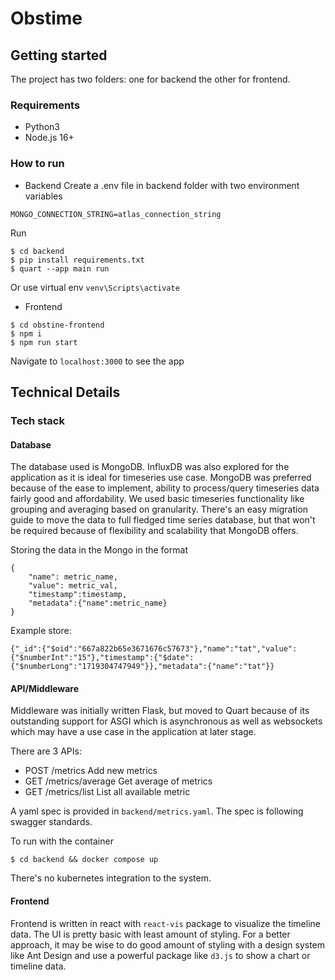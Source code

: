 # Obstime

## Getting started
The project has two folders: one for backend the other for frontend.

### Requirements
- Python3
- Node.js 16+

### How to run
- Backend
Create a .env file in backend folder with two environment variables
```
MONGO_CONNECTION_STRING=atlas_connection_string
```

Run
```
$ cd backend
$ pip install requirements.txt
$ quart --app main run
```

Or use virtual env
`venv\Scripts\activate`

- Frontend
```
$ cd obstine-frontend
$ npm i
$ npm run start
```

Navigate to `localhost:3000` to see the app

## Technical Details

### Tech stack

#### Database
The database used is MongoDB. InfluxDB was also explored for the application as it is ideal for timeseries use case. MongoDB was preferred because of the ease to implement, ability to process/query timeseries data fairly good and affordability.
We used basic timeseries functionality like grouping and averaging based on granularity. There's an easy migration guide to move the data to full fledged time series database, but that won't be required because of flexibility and scalability that MongoDB offers.

Storing the data in the Mongo in the format
```
{
	"name": metric_name,
	"value": metric_val,
	"timestamp":timestamp,
	"metadata":{"name":metric_name}
}
```

Example store:
```
{"_id":{"$oid":"667a822b65e3671676c57673"},"name":"tat","value":{"$numberInt":"15"},"timestamp":{"$date":{"$numberLong":"1719304747949"}},"metadata":{"name":"tat"}}
```

#### API/Middleware
Middleware was initially written Flask, but moved to Quart because of its outstanding support for ASGI which is asynchronous as well as websockets which may have a use case in the application at later stage.

There are 3 APIs:
- POST /metrics Add new metrics
- GET /metrics/average Get average of metrics
- GET /metrics/list List all available metric

A yaml spec is provided in `backend/metrics.yaml`. The spec is following swagger standards.

To run with the container
```
$ cd backend && docker compose up
```

There's no kubernetes integration to the system.

#### Frontend
Frontend is written in react with `react-vis` package to visualize the timeline data. The UI is pretty basic with least amount of styling. For a better approach, it may be wise to do good amount of styling with a design system like Ant Design and use a powerful package like `d3.js` to show a chart or timeline data.

